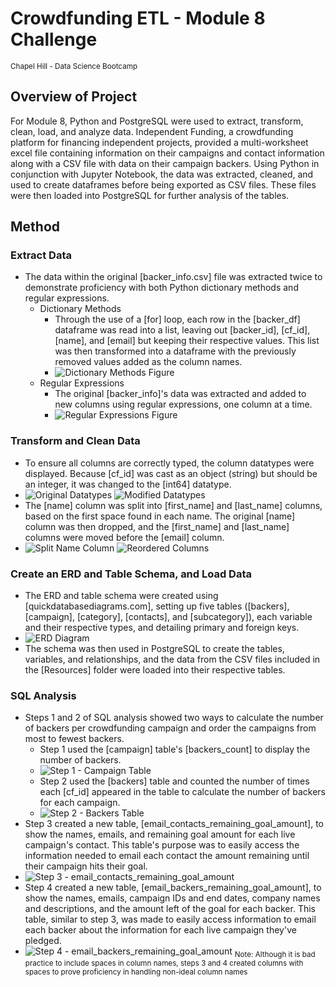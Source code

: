 # Crowdfunding ETL - Module 8 Challenge
<sub>Chapel Hill - Data Science Bootcamp</sub>

## Overview of Project
For Module 8, Python and PostgreSQL were used to extract, transform, clean, load, and analyze data. Independent Funding, a crowdfunding platform for financing independent projects, provided a multi-worksheet excel file containing information on their campaigns and contact information along with a CSV file with data on their campaign backers. Using Python in conjunction with Jupyter Notebook, the data was extracted, cleaned, and used to create dataframes before being exported as CSV files. These files were then loaded into PostgreSQL for further analysis of the tables.

## Method
### Extract Data
- The data within the original [backer_info.csv] file was extracted twice to demonstrate proficiency with both Python dictionary methods and regular expressions.
    - Dictionary Methods
        - Through the use of a [for] loop, each row in the [backer_df] dataframe was read into a list, leaving out [backer_id], [cf_id], [name], and [email] but keeping their respective values. This list was then transformed into a dataframe with the previously removed values added as the column names.
        - ![Dictionary Methods Figure](images/extract_dictionary.png)
    - Regular Expressions
        - The original [backer_info]'s data was extracted and added to new columns using regular expressions, one column at a time.
        - ![Regular Expressions Figure](images/extract_regex.png)

### Transform and Clean Data
- To ensure all columns are correctly typed, the column datatypes were displayed. Because [cf_id] was cast as an object (string) but should be an integer, it was changed to the [int64] datatype.
- ![Original Datatypes](images/dtypes_original.png) ![Modified Datatypes](images/dtypes_fixed.png)
- The [name] column was split into [first_name] and [last_name] columns, based on the first space found in each name. The original [name] column was then dropped, and the [first_name] and [last_name] columns were moved before the [email] column.
- ![Split Name Column](images/name_split.png) ![Reordered Columns](images/name_reorder.png)

### Create an ERD and Table Schema, and Load Data
- The ERD and table schema were created using [quickdatabasediagrams.com], setting up five tables ([backers], [campaign], [category], [contacts], and [subcategory]), each variable and their respective types, and detailing primary and foreign keys.
- ![ERD Diagram](schema/crowdfunding_db_relationships.png)
- The schema was then used in PostgreSQL to create the tables, variables, and relationships, and the data from the CSV files included in the [Resources] folder were loaded into their respective tables.

### SQL Analysis
- Steps 1 and 2 of SQL analysis showed two ways to calculate the number of backers per crowdfunding campaign and order the campaigns from most to fewest backers.
    - Step 1 used the [campaign] table's [backers_count] to display the number of backers.
    - ![Step 1 - Campaign Table](images/sql_1.png)
    - Step 2 used the [backers] table and counted the number of times each [cf_id] appeared in the table to calculate the number of backers for each campaign.
    - ![Step 2 - Backers Table](images/sql_2.png)
- Step 3 created a new table, [email_contacts_remaining_goal_amount], to show the names, emails, and remaining goal amount for each live campaign's contact. This table's purpose was to easily access the information needed to email each contact the amount remaining until their campaign hits their goal.
- ![Step 3 - email_contacts_remaining_goal_amount](images/sql_3.png)
- Step 4 created a new table, [email_backers_remaining_goal_amount], to show the names, emails, campaign IDs and end dates, company names and descriptions, and the amount left of the goal for each backer. This table, similar to step 3, was made to easily access information to email each backer about the information for each live campaign they've pledged.
- ![Step 4 - email_backers_remaining_goal_amount](images/sql_4.png)
<sub>Note: Although it is bad practice to include spaces in column names, steps 3 and 4 created columns with spaces to prove proficiency in handling non-ideal column names</sub>

